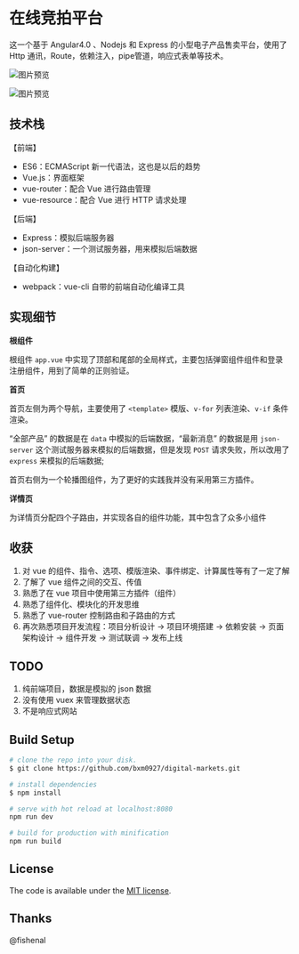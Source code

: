 # 在线竞拍平台

这一个基于 Angular4.0 、Nodejs 和 Express 的小型电子产品售卖平台，使用了 Http 通讯，Route，依赖注入，pipe管道，响应式表单等技术。

![图片预览](http://ot4esom84.bkt.clouddn.com/17-9-2/72946124.jpg)

![图片预览](http://ot4esom84.bkt.clouddn.com/17-9-2/4114828.jpg)


## 技术栈

【前端】

- ES6：ECMAScript 新一代语法，这也是以后的趋势
- Vue.js：界面框架
- vue-router：配合 Vue 进行路由管理
- vue-resource：配合 Vue 进行 HTTP 请求处理

【后端】

- Express：模拟后端服务器
- json-server：一个测试服务器，用来模拟后端数据

【自动化构建】

- webpack：vue-cli 自带的前端自动化编译工具

## 实现细节

**根组件**

根组件 `app.vue` 中实现了顶部和尾部的全局样式，主要包括弹窗组件组件和登录注册组件，用到了简单的正则验证。

**首页**

首页左侧为两个导航，主要使用了 `<template>` 模版、`v-for` 列表渲染、`v-if` 条件渲染。

“全部产品” 的数据是在 `data` 中模拟的后端数据，“最新消息” 的数据是用 `json-server` 这个测试服务器来模拟的后端数据，但是发现 `POST` 请求失败，所以改用了 `express` 来模拟的后端数据;

首页右侧为一个轮播图组件，为了更好的实践我并没有采用第三方插件。

**详情页**

为详情页分配四个子路由，并实现各自的组件功能，其中包含了众多小组件


## 收获

1. 对 vue 的组件、指令、选项、模版渲染、事件绑定、计算属性等有了一定了解
2. 了解了 vue 组件之间的交互、传值
3. 熟悉了在 vue 项目中使用第三方插件（组件）
4. 熟悉了组件化、模块化的开发思维
5. 熟悉了 vue-router 控制路由和子路由的方式
6. 再次熟悉项目开发流程：项目分析设计 -> 项目环境搭建 -> 依赖安装 -> 页面架构设计 -> 组件开发 -> 测试联调 -> 发布上线


## TODO

1. 纯前端项目，数据是模拟的 json 数据
2. 没有使用 vuex 来管理数据状态
3. 不是响应式网站


## Build Setup

``` bash
# clone the repo into your disk.
$ git clone https://github.com/bxm0927/digital-markets.git

# install dependencies
$ npm install

# serve with hot reload at localhost:8080
npm run dev

# build for production with minification
npm run build
```


## License

The code is available under the [MIT license](https://opensource.org/licenses/MIT).


## Thanks
@fishenal
